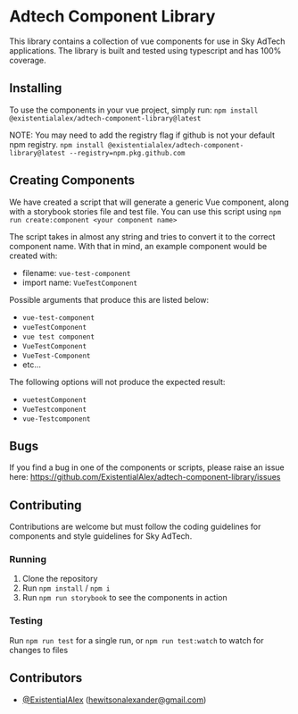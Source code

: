 # Adtech Component Library

This library contains a collection of vue components for use in Sky AdTech applications. The library is built and tested using typescript and has 100% coverage.

## Installing
To use the components in your vue project, simply run: `npm install @existentialalex/adtech-component-library@latest`

NOTE: You may need to add the registry flag if github is not your default npm registry. `npm install @existentialalex/adtech-component-library@latest --registry=npm.pkg.github.com`

## Creating Components
We have created a script that will generate a generic Vue component, along with a storybook stories file and test file.
You can use this script using `npm run create:component <your component name>`

The script takes in almost any string and tries to convert it to the correct component name.
With that in mind, an example component would be created with: 
- filename: `vue-test-component`
- import name: `VueTestComponent`

Possible arguments that produce this are listed below:
- `vue-test-component`
- `vueTestComponent`
- `vue test component`
- `VueTestComponent`
- `VueTest-Component`
- etc...

The following options will not produce the expected result:
- `vuetestComponent`
- `VueTestcomponent`
- `vue-Testcomponent`

## Bugs
If you find a bug in one of the components or scripts, please raise an issue here: https://github.com/ExistentialAlex/adtech-component-library/issues

## Contributing
Contributions are welcome but must follow the coding guidelines for components and style guidelines for Sky AdTech.

### Running
1. Clone the repository
2. Run `npm install` / `npm i`
3. Run `npm run storybook` to see the components in action

### Testing
Run `npm run test` for a single run, or `npm run test:watch` to watch for changes to files

## Contributors
- [@ExistentialAlex](https://github.com/ExistentialAlex) (hewitsonalexander@gmail.com)
